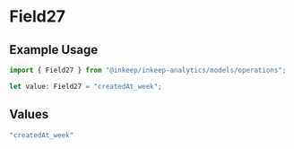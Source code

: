 # Field27

## Example Usage

```typescript
import { Field27 } from "@inkeep/inkeep-analytics/models/operations";

let value: Field27 = "createdAt_week";
```

## Values

```typescript
"createdAt_week"
```